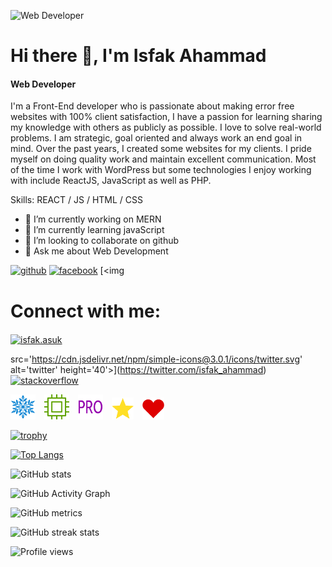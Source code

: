 ![Web Developer](https://scontent.fdac99-1.fna.fbcdn.net/v/t1.18169-9/12065712_1066555686717949_5935016294473539333_n.jpg?_nc_cat=101&ccb=1-6&_nc_sid=e3f864&_nc_eui2=AeHd1GzvuXTe2W0S4DMqltZDgUTOGPhXRuWBRM4Y-FdG5V7zSe47Dyk7jwHKexW2o-GdayvE65EAen_zvBZAAQoF&_nc_ohc=PurYTnTGTQkAX-jbvVA&tn=2mXJohGmF0eBAAtF&_nc_ht=scontent.fdac99-1.fna&oh=00_AT986LscZPLBXO0su-dcUdDs4ygYJ9BAEWRwRMllgtLpTQ&oe=629DA3B0)
# Hi there 👋, I'm Isfak Ahammad
#### Web Developer


I'm a Front-End developer who is passionate about making error free websites with 100% client satisfaction, I have a passion for learning sharing my knowledge with others as publicly as possible. I love to solve real-world problems. I am strategic, goal oriented and always work an end goal in mind. Over the past years, I created some websites for my clients. I pride myself on doing quality work and maintain excellent communication. Most of the time I work with WordPress but some technologies I enjoy working with include ReactJS, JavaScript as well as PHP.

Skills: REACT / JS / HTML / CSS

- 🔭 I’m currently working on MERN 
- 🌱 I’m currently learning javaScript 
- 👯 I’m looking to collaborate on github 
- 💬 Ask me about Web Development 


[<img src='https://cdn.jsdelivr.net/npm/simple-icons@3.0.1/icons/github.svg' alt='github' height='40'>](https://github.com/86asuk)  [<img src='https://cdn.jsdelivr.net/npm/simple-icons@3.0.1/icons/facebook.svg' alt='facebook' height='40'>](https://www.facebook.com/isfak.asuk)  [<img 

<h1 align="left">Connect with me:</h1>
<p align="left">
<a href="https://fb.com/isfak.asuk" target="blank"><img align="center" src="https://raw.githubusercontent.com/rahuldkjain/github-profile-readme-generator/master/src/images/icons/Social/facebook.svg" alt="isfak.asuk" height="30" width="40" /></a>
</p>

src='https://cdn.jsdelivr.net/npm/simple-icons@3.0.1/icons/twitter.svg' alt='twitter' height='40'>](https://twitter.com/isfak_ahammad)  [<img src='https://cdn.jsdelivr.net/npm/simple-icons@3.0.1/icons/stackoverflow.svg' alt='stackoverflow' height='40'>](https://stackoverflow.com/users/isfak-ahammad)  

<a href='https://archiveprogram.github.com/'><img src='https://raw.githubusercontent.com/acervenky/animated-github-badges/master/assets/acbadge.gif' width='40' height='40'></a> <a href='https://docs.github.com/en/developers'><img src='https://raw.githubusercontent.com/acervenky/animated-github-badges/master/assets/devbadge.gif' width='40' height='40'></a> <a href='https://github.com/pricing'><img src='https://raw.githubusercontent.com/acervenky/animated-github-badges/master/assets/pro.gif' width='40' height='40'></a> <a href='https://stars.github.com/'><img src='https://raw.githubusercontent.com/acervenky/animated-github-badges/master/assets/starbadge.gif' width='35' height='35'></a> <a href='https://docs.github.com/en/github/supporting-the-open-source-community-with-github-sponsors'><img src='https://raw.githubusercontent.com/acervenky/animated-github-badges/master/assets/sponsorbadge.gif' width='35' height='35'></a> 

[![trophy](https://github-profile-trophy.vercel.app/?username=86asuk)](https://github.com/ryo-ma/github-profile-trophy)

[![Top Langs](https://github-readme-stats.vercel.app/api/top-langs/?username=86asuk)](https://github.com/anuraghazra/github-readme-stats)

![GitHub stats](https://github-readme-stats.vercel.app/api?username=86asuk&show_icons=true&count_private=true)  

![GitHub Activity Graph](https://activity-graph.herokuapp.com/graph?username=86asuk)  

![GitHub metrics](https://metrics.lecoq.io/86asuk)  

![GitHub streak stats](https://github-readme-streak-stats.herokuapp.com/?user=86asuk)  

![Profile views](https://gpvc.arturio.dev/86asuk)  
